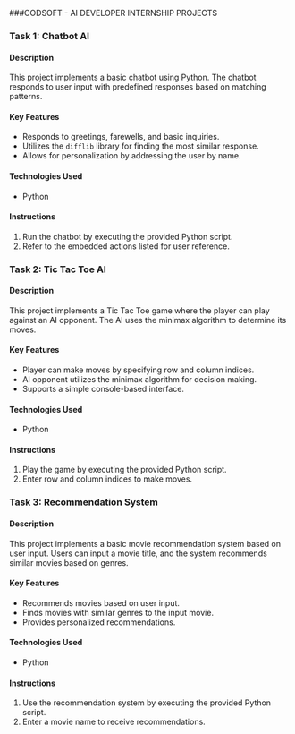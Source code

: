 ###CODSOFT - AI DEVELOPER INTERNSHIP PROJECTS 

### Task 1: Chatbot AI

#### Description
This project implements a basic chatbot using Python. The chatbot responds to user input with predefined responses based on matching patterns.

#### Key Features
- Responds to greetings, farewells, and basic inquiries.
- Utilizes the `difflib` library for finding the most similar response.
- Allows for personalization by addressing the user by name.

#### Technologies Used
- Python

#### Instructions
1. Run the chatbot by executing the provided Python script.
2. Refer to the embedded actions listed for user reference.


### Task 2: Tic Tac Toe AI

#### Description
This project implements a Tic Tac Toe game where the player can play against an AI opponent. The AI uses the minimax algorithm to determine its moves.

#### Key Features
- Player can make moves by specifying row and column indices.
- AI opponent utilizes the minimax algorithm for decision making.
- Supports a simple console-based interface.

#### Technologies Used
- Python

#### Instructions
1. Play the game by executing the provided Python script.
2. Enter row and column indices to make moves.


### Task 3: Recommendation System

#### Description
This project implements a basic movie recommendation system based on user input. Users can input a movie title, and the system recommends similar movies based on genres.

#### Key Features
- Recommends movies based on user input.
- Finds movies with similar genres to the input movie.
- Provides personalized recommendations.

#### Technologies Used
- Python

#### Instructions
1. Use the recommendation system by executing the provided Python script.
2. Enter a movie name to receive recommendations.


